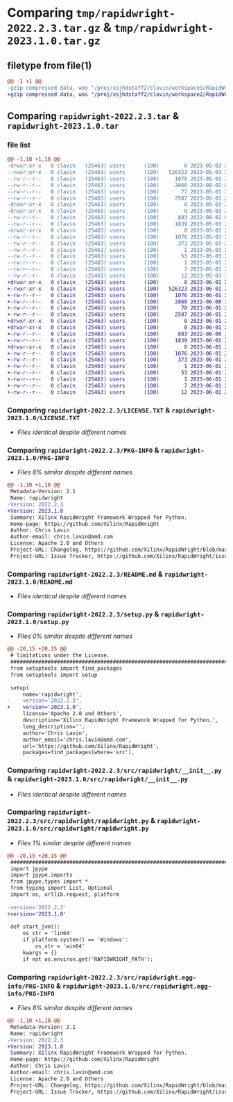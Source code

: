 # Comparing `tmp/rapidwright-2022.2.3.tar.gz` & `tmp/rapidwright-2023.1.0.tar.gz`

## filetype from file(1)

```diff
@@ -1 +1 @@
-gzip compressed data, was "/proj/xsjhdstaff2/clavin/workspace3/RapidWright/python/dist/.tmp-w8wxc724/rapidwright-2022.2.3.tar", last modified: Wed May  3 23:18:31 2023, max compression
+gzip compressed data, was "/proj/xsjhdstaff2/clavin/workspace2/RapidWright/python/dist/.tmp-_qzzu3q4/rapidwright-2023.1.0.tar", last modified: Thu Jun  1 23:32:32 2023, max compression
```

## Comparing `rapidwright-2022.2.3.tar` & `rapidwright-2023.1.0.tar`

### file list

```diff
@@ -1,18 +1,18 @@
-drwxr-xr-x   0 clavin   (25463) users      (100)        0 2023-05-03 23:18:31.000000 rapidwright-2022.2.3/
--rwxr-xr-x   0 clavin   (25463) users      (100)   526323 2023-05-03 23:18:24.000000 rapidwright-2022.2.3/LICENSE.TXT
--rw-r--r--   0 clavin   (25463) users      (100)     1076 2023-05-03 23:18:31.000000 rapidwright-2022.2.3/PKG-INFO
--rw-r--r--   0 clavin   (25463) users      (100)     2860 2022-08-02 03:11:34.000000 rapidwright-2022.2.3/README.md
--rw-r--r--   0 clavin   (25463) users      (100)       77 2023-05-03 23:18:31.000000 rapidwright-2022.2.3/setup.cfg
--rw-r--r--   0 clavin   (25463) users      (100)     2587 2023-05-03 23:17:07.000000 rapidwright-2022.2.3/setup.py
-drwxr-xr-x   0 clavin   (25463) users      (100)        0 2023-05-03 23:18:31.000000 rapidwright-2022.2.3/src/
-drwxr-xr-x   0 clavin   (25463) users      (100)        0 2023-05-03 23:18:31.000000 rapidwright-2022.2.3/src/rapidwright/
--rw-r--r--   0 clavin   (25463) users      (100)      883 2022-08-02 03:11:34.000000 rapidwright-2022.2.3/src/rapidwright/__init__.py
--rw-r--r--   0 clavin   (25463) users      (100)     1839 2023-05-03 23:17:07.000000 rapidwright-2022.2.3/src/rapidwright/rapidwright.py
-drwxr-xr-x   0 clavin   (25463) users      (100)        0 2023-05-03 23:18:31.000000 rapidwright-2022.2.3/src/rapidwright.egg-info/
--rw-r--r--   0 clavin   (25463) users      (100)     1076 2023-05-03 23:18:31.000000 rapidwright-2022.2.3/src/rapidwright.egg-info/PKG-INFO
--rw-r--r--   0 clavin   (25463) users      (100)      373 2023-05-03 23:18:31.000000 rapidwright-2022.2.3/src/rapidwright.egg-info/SOURCES.txt
--rw-r--r--   0 clavin   (25463) users      (100)        1 2023-05-03 23:18:31.000000 rapidwright-2022.2.3/src/rapidwright.egg-info/dependency_links.txt
--rw-r--r--   0 clavin   (25463) users      (100)       53 2023-05-03 23:18:31.000000 rapidwright-2022.2.3/src/rapidwright.egg-info/entry_points.txt
--rw-r--r--   0 clavin   (25463) users      (100)        1 2023-05-03 23:18:31.000000 rapidwright-2022.2.3/src/rapidwright.egg-info/not-zip-safe
--rw-r--r--   0 clavin   (25463) users      (100)        7 2023-05-03 23:18:31.000000 rapidwright-2022.2.3/src/rapidwright.egg-info/requires.txt
--rw-r--r--   0 clavin   (25463) users      (100)       12 2023-05-03 23:18:31.000000 rapidwright-2022.2.3/src/rapidwright.egg-info/top_level.txt
+drwxr-xr-x   0 clavin   (25463) users      (100)        0 2023-06-01 23:32:32.000000 rapidwright-2023.1.0/
+-rwxr-xr-x   0 clavin   (25463) users      (100)   526323 2023-06-01 23:32:26.000000 rapidwright-2023.1.0/LICENSE.TXT
+-rw-r--r--   0 clavin   (25463) users      (100)     1076 2023-06-01 23:32:32.000000 rapidwright-2023.1.0/PKG-INFO
+-rw-r--r--   0 clavin   (25463) users      (100)     2860 2022-06-08 19:33:55.000000 rapidwright-2023.1.0/README.md
+-rw-r--r--   0 clavin   (25463) users      (100)       78 2023-06-01 23:32:32.000000 rapidwright-2023.1.0/setup.cfg
+-rw-r--r--   0 clavin   (25463) users      (100)     2587 2023-06-01 23:31:18.000000 rapidwright-2023.1.0/setup.py
+drwxr-xr-x   0 clavin   (25463) users      (100)        0 2023-06-01 23:32:32.000000 rapidwright-2023.1.0/src/
+drwxr-xr-x   0 clavin   (25463) users      (100)        0 2023-06-01 23:32:32.000000 rapidwright-2023.1.0/src/rapidwright/
+-rw-r--r--   0 clavin   (25463) users      (100)      883 2022-06-08 19:33:55.000000 rapidwright-2023.1.0/src/rapidwright/__init__.py
+-rw-r--r--   0 clavin   (25463) users      (100)     1839 2023-06-01 21:09:19.000000 rapidwright-2023.1.0/src/rapidwright/rapidwright.py
+drwxr-xr-x   0 clavin   (25463) users      (100)        0 2023-06-01 23:32:32.000000 rapidwright-2023.1.0/src/rapidwright.egg-info/
+-rw-r--r--   0 clavin   (25463) users      (100)     1076 2023-06-01 23:32:32.000000 rapidwright-2023.1.0/src/rapidwright.egg-info/PKG-INFO
+-rw-r--r--   0 clavin   (25463) users      (100)      373 2023-06-01 23:32:32.000000 rapidwright-2023.1.0/src/rapidwright.egg-info/SOURCES.txt
+-rw-r--r--   0 clavin   (25463) users      (100)        1 2023-06-01 23:32:32.000000 rapidwright-2023.1.0/src/rapidwright.egg-info/dependency_links.txt
+-rw-r--r--   0 clavin   (25463) users      (100)       53 2023-06-01 23:32:32.000000 rapidwright-2023.1.0/src/rapidwright.egg-info/entry_points.txt
+-rw-r--r--   0 clavin   (25463) users      (100)        1 2023-06-01 23:32:32.000000 rapidwright-2023.1.0/src/rapidwright.egg-info/not-zip-safe
+-rw-r--r--   0 clavin   (25463) users      (100)        7 2023-06-01 23:32:32.000000 rapidwright-2023.1.0/src/rapidwright.egg-info/requires.txt
+-rw-r--r--   0 clavin   (25463) users      (100)       12 2023-06-01 23:32:32.000000 rapidwright-2023.1.0/src/rapidwright.egg-info/top_level.txt
```

### Comparing `rapidwright-2022.2.3/LICENSE.TXT` & `rapidwright-2023.1.0/LICENSE.TXT`

 * *Files identical despite different names*

### Comparing `rapidwright-2022.2.3/PKG-INFO` & `rapidwright-2023.1.0/PKG-INFO`

 * *Files 8% similar despite different names*

```diff
@@ -1,10 +1,10 @@
 Metadata-Version: 2.1
 Name: rapidwright
-Version: 2022.2.3
+Version: 2023.1.0
 Summary: Xilinx RapidWright Framework Wrapped for Python.
 Home-page: https://github.com/Xilinx/RapidWright
 Author: Chris Lavin
 Author-email: chris.lavin@amd.com
 License: Apache 2.0 and Others
 Project-URL: Changelog, https://github.com/Xilinx/RapidWright/blob/master/RELEASE_NOTES.TXT
 Project-URL: Issue Tracker, https://github.com/Xilinx/RapidWright/issues
```

### Comparing `rapidwright-2022.2.3/README.md` & `rapidwright-2023.1.0/README.md`

 * *Files identical despite different names*

### Comparing `rapidwright-2022.2.3/setup.py` & `rapidwright-2023.1.0/setup.py`

 * *Files 0% similar despite different names*

```diff
@@ -20,15 +20,15 @@
 # limitations under the License.
 ################################################################################
 from setuptools import find_packages
 from setuptools import setup
 
 setup(
     name='rapidwright',
-    version='2022.2.3',
+    version='2023.1.0',
     license='Apache 2.0 and Others',
     description='Xilinx RapidWright Framework Wrapped for Python.',
     long_description='',
     author='Chris Lavin',
     author_email='chris.lavin@amd.com',
     url='https://github.com/Xilinx/RapidWright',
     packages=find_packages(where='src'),
```

### Comparing `rapidwright-2022.2.3/src/rapidwright/__init__.py` & `rapidwright-2023.1.0/src/rapidwright/__init__.py`

 * *Files identical despite different names*

### Comparing `rapidwright-2022.2.3/src/rapidwright/rapidwright.py` & `rapidwright-2023.1.0/src/rapidwright/rapidwright.py`

 * *Files 1% similar despite different names*

```diff
@@ -20,15 +20,15 @@
 ################################################################################
 import jpype
 import jpype.imports
 from jpype.types import *
 from typing import List, Optional
 import os, urllib.request, platform
 
-version='2022.2.3'
+version='2023.1.0'
 
 def start_jvm():
     os_str = 'lin64'
     if platform.system() == 'Windows':
         os_str = 'win64'
     kwargs = {}
     if not os.environ.get('RAPIDWRIGHT_PATH'):
```

### Comparing `rapidwright-2022.2.3/src/rapidwright.egg-info/PKG-INFO` & `rapidwright-2023.1.0/src/rapidwright.egg-info/PKG-INFO`

 * *Files 8% similar despite different names*

```diff
@@ -1,10 +1,10 @@
 Metadata-Version: 2.1
 Name: rapidwright
-Version: 2022.2.3
+Version: 2023.1.0
 Summary: Xilinx RapidWright Framework Wrapped for Python.
 Home-page: https://github.com/Xilinx/RapidWright
 Author: Chris Lavin
 Author-email: chris.lavin@amd.com
 License: Apache 2.0 and Others
 Project-URL: Changelog, https://github.com/Xilinx/RapidWright/blob/master/RELEASE_NOTES.TXT
 Project-URL: Issue Tracker, https://github.com/Xilinx/RapidWright/issues
```

